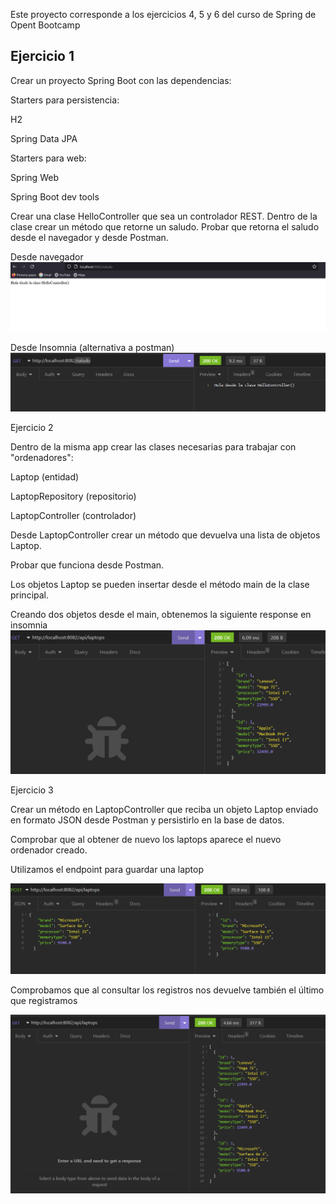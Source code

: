 Este proyecto corresponde a los ejercicios 4, 5 y 6 del curso de Spring de Opent Bootcamp

## Ejercicio 1

Crear un proyecto Spring Boot con las dependencias:

Starters para persistencia:

H2

Spring Data JPA

Starters para web:

Spring Web

Spring Boot dev tools

Crear una clase HelloController que sea un controlador REST. Dentro de la clase crear un método que retorne un saludo. Probar que retorna el saludo desde el navegador y desde Postman.

Desde navegador
![img.png](img.png)

Desde Insomnia (alternativa a postman)
![img_1.png](img_1.png)

Ejercicio 2

Dentro de la misma app crear las clases necesarias para trabajar con "ordenadores":

Laptop (entidad)

LaptopRepository (repositorio)

LaptopController (controlador)

Desde LaptopController crear un método que devuelva una lista de objetos Laptop.

Probar que funciona desde Postman.

Los objetos Laptop se pueden insertar desde el método main de la clase principal.

Creando dos objetos desde el main, obtenemos la siguiente response en insomnia
![img_2.png](img_2.png)

Ejercicio 3

Crear un método en LaptopController que reciba un objeto Laptop enviado en formato JSON desde Postman y persistirlo en la base de datos.

Comprobar que al obtener de nuevo los laptops aparece el nuevo ordenador creado.

Utilizamos el endpoint para guardar una laptop

![img_3.png](img_3.png)

Comprobamos que al consultar los registros nos devuelve también el último que registramos

![img_4.png](img_4.png)